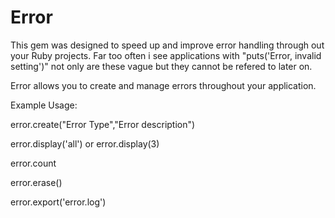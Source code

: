 Error
=====

This gem was designed to speed up and improve error handling through out your Ruby projects. Far too often i see applications with "puts('Error, invalid setting')" not only are these vague but they cannot be refered to later on.

Error allows you to create and manage errors throughout your application.

Example Usage:

error.create("Error Type","Error description")

error.display('all') or error.display(3)

error.count

error.erase()

error.export('error.log')